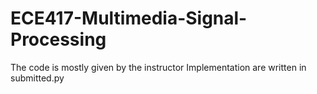 # ECE417-Multimedia-Signal-Processing

The code is mostly given by the instructor
Implementation are written in submitted.py
